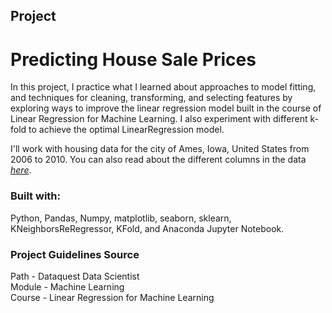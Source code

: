 ## Project
# Predicting House Sale Prices

In this project, I practice what I learned about approaches to model fitting, and techniques for cleaning, transforming, and selecting features by exploring ways to improve the linear regression model built in the course of Linear Regression for Machine Learning.  I also experiment with different k-fold to achieve the optimal LinearRegression model.

I'll work with housing data for the city of Ames, Iowa, United States from 2006 to 2010. You can also read about the different columns in the data _[here](https://www.kaggle.com/c/house-prices-advanced-regression-techniques/data)_.


### Built with:

Python, Pandas, Numpy, matplotlib, seaborn, sklearn, KNeighborsReRegressor, KFold, and Anaconda Jupyter Notebook.


### Project Guidelines Source

 Path - Dataquest Data Scientist\
 Module - Machine Learning\
 Course - Linear Regression for Machine Learning
